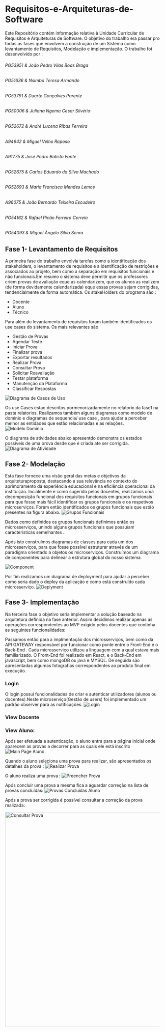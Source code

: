 # Requisitos-e-Arquiteturas-de-Software
Este Repositório contém informação relativa à Unidade Curricular de Requisitos e Arquiteturas de Software.
O objetivo do trabalho era passar pro todas as fases que envolvem a construção de um Sistema como levantamento de Requisitos, Modelação e implementação.
O trabalho foi desenvolvido por : 

###### PG53951 & João Pedro Vilas Boas Braga
###### PG51636 & Nsimba Teresa Armando
###### PG53791 & Duarte Gonçalves Parente
###### PG50006 & Juliana Ngoma Cesar Silvério
###### PG52672 & André Lucena Ribas Ferreira
###### A94942 & Miguel Velho Raposo
###### A91775 & José Pedro Batista Fonte
###### PG52675 & Carlos Eduardo da Silva Machado
###### PG52693 & Maria Francisca Mendes Lemos
###### A96075 & João Bernardo Teixeira Escudeiro
###### PG54162 & Rafael Picão Ferreira Correia
###### PG54093 & Miguel Ângelo Silva Senra



## Fase 1- Levantamento de Requisitos
A primeira fase do trabalho envolvia tarefas como a identificação dos stakeholders, o levantamento de requisitos e a identificação de restrições e  associados ao projeto, bem como a separação em requisitos funcionais e não funcionais.Em resumo o sistema deve permitir que os professores criem provas de avaliação eque as calendarizem, que os alunos as realizem (de forma devidamente calendarizada) eque essas provas sejam corrigidas, tendencialmente de forma automática.
Os stakeHolders do programa são :

+ Docente
+ Aluno
+ Técnico

Para além do levantamento de requisitos foram também identificados os use cases do sistema.
Os mais relevantes são 

+ Gestão de Provas
+ Agendar Teste
+ Iniciar Prova
+ Finalizar prova
+ Exportar resultados
+ Realizar Prova
+ Consultar Prova
+ Solicitar Reavaliação
+ Testar plataforma
+ Manutenção da Plataforma
+ Classificar Respostas

![Diagrama de Casos de Uso](https://github.com/jbtescudeiro16/Requisitos-e-Arquiteturas-de-Software/raw/main/Photos/Diag%20Use%20Cases.png)


Os use Cases estao descritos pormenorizadamente no relatorio da fase1 na pasta relatorios.
Realizamos também alguns diagramas como modelo de dominio e diagramas de sequencia/ use case , para ajudar a perceber melhor as entidades que estão relacionadas e as relações.
![Modelo Domínio](https://github.com/jbtescudeiro16/Requisitos-e-Arquiteturas-de-Software/raw/main/Photos/dominio.png)

O diagrama de atividades abaixo apresentdo demonstra os estados possíveis de uma prova desde que é criada ate ser corrigida.
![Diagrama de Atividade](https://github.com/jbtescudeiro16/Requisitos-e-Arquiteturas-de-Software/raw/main/Photos/ras-diag-maq-est.png)


## Fase 2- Modelação
Esta fase fornece uma visão geral das metas e objetivos da arquiteturaproposta, destacando a sua relevância no contexto do aprimoramento da experiência educacional
e na eficiência operacional da instituição.
Incialmente e como sugerido pelos docentes, realizamos uma decomposição funcional dos requisitos funcionais em grupos funcionais para que fosse mais fácil identificar os grupos funcionais e os respetivos microserviços.
Foram então identificados os grupos funcionais que estão presentes na figura abaixo.
![Grupos Funcionais](https://github.com/jbtescudeiro16/Requisitos-e-Arquiteturas-de-Software/raw/main/Photos/Functional%20Decomposition.png)

Dados como definidos os grupos funcionais definimos então os microsserviços, unindo alguns grupos funcionais que possuíam características semelhantes .

Após isto construímos diagramas de classes para cada um dos microsserviços, para que fosse possível estruturar através de um paradigma orientado a objetos os microserviços.
Construímos um diagrama de componentes para delinear a estrutura global do nosso sistema.

![Component](https://github.com/jbtescudeiro16/Requisitos-e-Arquiteturas-de-Software/raw/main/Photos/componentes.png)

Por fim realizamos um diagrama de deployment para ajudar a perceber como seria dado o deploy da aplicação e como está construído cada microsserviço.
![Deplyment](https://github.com/jbtescudeiro16/Requisitos-e-Arquiteturas-de-Software/raw/main/Photos/diagrama-deployment-teste.png)


## Fase 3- Implementação
Na terceira fase o objetivo seria implementar a solução baseado na arquitetura definida na fase anterior. Assim decidimos realizar apenas as operações correspondentes ao MVP exigido pelos docentes que continha as seguintes funcionalidades:



Passamos então para a implmentação dos microsserviços, bem como da API GATEWAY responsável por funcionar como ponte entre o Front-End e o Back-End .
Cada microsserviço utilizou a linguagem com a qual estava mais familiarizado.
O Front-End foi realizado em React, e o Back-End em javascript, bem como mongoDB ou java e MYSQL.
De seguida sáo apresentadas algumas fotografias correspondentes ao produto final em execução.


### Login
O login possui funcionalidades de criar e autenticar utilizadores (alunos ou docentes).Neste microserviço(Gestão de users) foi implementado um padrão observer para as notificações.
![Login](https://github.com/jbtescudeiro16/Requisitos-e-Arquiteturas-de-Software/raw/main/Photos/login.png)


### View Docente

### View Aluno:
Após ser efetuada a autenticação, o aluno entra para a página inicial onde aparecem as provas a decorrer para as quais ele está inscrito 
![Main Page Aluno](https://github.com/jbtescudeiro16/Requisitos-e-Arquiteturas-de-Software/raw/main/Photos/MainPage_Aluno.png)

Quando o aluno seleciona uma prova para realizar, são apresentados os detalhes da prova :
![Realizar Prova](https://github.com/jbtescudeiro16/Requisitos-e-Arquiteturas-de-Software/raw/main/Photos/rEALIZARPROVA.png)

O aluno realiza uma prova :
![Preencher Prova](https://github.com/jbtescudeiro16/Requisitos-e-Arquiteturas-de-Software/raw/main/Photos/PREENCHER_PROVA.png)

Após concluir uma prova a mesma fica a aguardar correção na lista de provas concluídas:
![Provas Concluídas Aluno](https://github.com/jbtescudeiro16/Requisitos-e-Arquiteturas-de-Software/raw/main/Photos/PProvasConluidas_Aluno.png)


Após a prova ser corrigida é possível consultar a correção da prova realizada:

<img src="https://github.com/jbtescudeiro16/Requisitos-e-Arquiteturas-de-Software/raw/main/Photos/Consultar%20Prova.png" alt="Consultar Prova" width="700"/>



